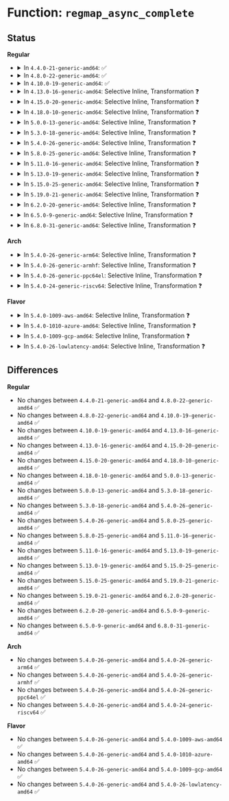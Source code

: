 # Function: <code>regmap_async_complete</code>

## Status
<b>Regular</b>
<ul>
<li>
<details>
<summary>In <code>4.4.0-21-generic-amd64</code>: ✅</summary>

```c
int regmap_async_complete(struct regmap * map)
```

```json
{
  "name": "regmap_async_complete",
  "collision_type": "Unique Global",
  "inline_type": "No",
  "funcs": [
    {
      "addr": 18446744071584492352,
      "name": "regmap_async_complete",
      "external": true,
      "loc": "drivers/base/regmap/regmap.c:2731",
      "file": "drivers/base/regmap/regmap.c",
      "inline": "seen, unknown",
      "caller_inline": [],
      "caller_func": [
        "drivers/base/regmap/regmap.c:regmap_register_patch",
        "drivers/base/regmap/regcache.c:regcache_sync",
        "drivers/base/regmap/regcache.c:regcache_sync_region",
        "drivers/base/regmap/regcache-rbtree.c:regcache_rbtree_sync"
      ]
    }
  ],
  "symbols": [
    {
      "addr": 18446744071584492352,
      "name": "regmap_async_complete",
      "section": ".text",
      "bind": "STB_GLOBAL",
      "size": 463
    }
  ]
}
```
</details>
</li>
<li>
<details>
<summary>In <code>4.8.0-22-generic-amd64</code>: ✅</summary>

```c
int regmap_async_complete(struct regmap * map)
```

```json
{
  "name": "regmap_async_complete",
  "collision_type": "Unique Global",
  "inline_type": "No",
  "funcs": [
    {
      "addr": 18446744071584838992,
      "name": "regmap_async_complete",
      "external": true,
      "loc": "drivers/base/regmap/regmap.c:2737",
      "file": "drivers/base/regmap/regmap.c",
      "inline": "seen, unknown",
      "caller_inline": [],
      "caller_func": [
        "drivers/base/regmap/regmap.c:regmap_register_patch",
        "drivers/base/regmap/regcache.c:regcache_sync_region",
        "drivers/base/regmap/regcache.c:regcache_sync",
        "drivers/base/regmap/regcache-rbtree.c:regcache_rbtree_sync"
      ]
    }
  ],
  "symbols": [
    {
      "addr": 18446744071584838992,
      "name": "regmap_async_complete",
      "section": ".text",
      "bind": "STB_GLOBAL",
      "size": 435
    }
  ]
}
```
</details>
</li>
<li>
<details>
<summary>In <code>4.10.0-19-generic-amd64</code>: ✅</summary>

```c
int regmap_async_complete(struct regmap * map)
```

```json
{
  "name": "regmap_async_complete",
  "collision_type": "Unique Global",
  "inline_type": "No",
  "funcs": [
    {
      "addr": 18446744071585032352,
      "name": "regmap_async_complete",
      "external": true,
      "loc": "drivers/base/regmap/regmap.c:2775",
      "file": "drivers/base/regmap/regmap.c",
      "inline": "seen, unknown",
      "caller_inline": [],
      "caller_func": [
        "drivers/base/regmap/regmap.c:regmap_register_patch",
        "drivers/base/regmap/regcache.c:regcache_sync_region",
        "drivers/base/regmap/regcache.c:regcache_sync",
        "drivers/base/regmap/regcache-rbtree.c:regcache_rbtree_sync"
      ]
    }
  ],
  "symbols": [
    {
      "addr": 18446744071585032352,
      "name": "regmap_async_complete",
      "section": ".text",
      "bind": "STB_GLOBAL",
      "size": 424
    }
  ]
}
```
</details>
</li>
<li>
<details>
<summary>In <code>4.13.0-16-generic-amd64</code>: Selective Inline, Transformation ❓</summary>

```c
int regmap_async_complete(struct regmap * map)
```

```json
{
  "name": "regmap_async_complete",
  "collision_type": "Unique Global",
  "inline_type": "Selective",
  "funcs": [
    {
      "addr": 18446744071585135045,
      "name": "regmap_async_complete",
      "external": true,
      "loc": "drivers/base/regmap/regmap.c:2782",
      "file": "drivers/base/regmap/regmap.c",
      "inline": "not declared, inlined",
      "caller_inline": [
        "drivers/base/regmap/regmap.c:regmap_register_patch"
      ],
      "caller_func": [
        "drivers/base/regmap/regmap.c:regmap_register_patch",
        "drivers/base/regmap/regcache.c:regcache_sync_region",
        "drivers/base/regmap/regcache.c:regcache_sync",
        "drivers/base/regmap/regcache-rbtree.c:regcache_rbtree_sync"
      ]
    }
  ],
  "symbols": [
    {
      "addr": 18446744071585116784,
      "name": "regmap_async_complete.part.23",
      "section": ".text",
      "bind": "STB_LOCAL",
      "size": 399
    },
    {
      "addr": 18446744071585117184,
      "name": "regmap_async_complete",
      "section": ".text",
      "bind": "STB_GLOBAL",
      "size": 39
    }
  ]
}
```
</details>
</li>
<li>
<details>
<summary>In <code>4.15.0-20-generic-amd64</code>: Selective Inline, Transformation ❓</summary>

```c
int regmap_async_complete(struct regmap * map)
```

```json
{
  "name": "regmap_async_complete",
  "collision_type": "Unique Global",
  "inline_type": "Selective",
  "funcs": [
    {
      "addr": 18446744071585561825,
      "name": "regmap_async_complete",
      "external": true,
      "loc": "drivers/base/regmap/regmap.c:2861",
      "file": "drivers/base/regmap/regmap.c",
      "inline": "not declared, inlined",
      "caller_inline": [
        "drivers/base/regmap/regmap.c:regmap_register_patch"
      ],
      "caller_func": [
        "drivers/base/regmap/regmap.c:regmap_register_patch",
        "drivers/base/regmap/regcache.c:regcache_sync_region",
        "drivers/base/regmap/regcache.c:regcache_sync",
        "drivers/base/regmap/regcache-rbtree.c:regcache_rbtree_sync"
      ]
    }
  ],
  "symbols": [
    {
      "addr": 18446744071585543216,
      "name": "regmap_async_complete.part.23",
      "section": ".text",
      "bind": "STB_LOCAL",
      "size": 405
    },
    {
      "addr": 18446744071585543632,
      "name": "regmap_async_complete",
      "section": ".text",
      "bind": "STB_GLOBAL",
      "size": 39
    }
  ]
}
```
</details>
</li>
<li>
<details>
<summary>In <code>4.18.0-10-generic-amd64</code>: Selective Inline, Transformation ❓</summary>

```c
int regmap_async_complete(struct regmap * map)
```

```json
{
  "name": "regmap_async_complete",
  "collision_type": "Unique Global",
  "inline_type": "Selective",
  "funcs": [
    {
      "addr": 18446744071585804913,
      "name": "regmap_async_complete",
      "external": true,
      "loc": "drivers/base/regmap/regmap.c:2816",
      "file": "drivers/base/regmap/regmap.c",
      "inline": "not declared, inlined",
      "caller_inline": [
        "drivers/base/regmap/regmap.c:regmap_register_patch"
      ],
      "caller_func": [
        "drivers/base/regmap/regmap.c:regmap_register_patch",
        "drivers/base/regmap/regcache.c:regcache_sync_region",
        "drivers/base/regmap/regcache.c:regcache_sync",
        "drivers/base/regmap/regcache-rbtree.c:regcache_rbtree_sync"
      ]
    }
  ],
  "symbols": [
    {
      "addr": 18446744071585787216,
      "name": "regmap_async_complete.part.23",
      "section": ".text",
      "bind": "STB_LOCAL",
      "size": 405
    },
    {
      "addr": 18446744071585787632,
      "name": "regmap_async_complete",
      "section": ".text",
      "bind": "STB_GLOBAL",
      "size": 39
    }
  ]
}
```
</details>
</li>
<li>
<details>
<summary>In <code>5.0.0-13-generic-amd64</code>: Selective Inline, Transformation ❓</summary>

```c
int regmap_async_complete(struct regmap * map)
```

```json
{
  "name": "regmap_async_complete",
  "collision_type": "Unique Global",
  "inline_type": "Selective",
  "funcs": [
    {
      "addr": 18446744071585938577,
      "name": "regmap_async_complete",
      "external": true,
      "loc": "drivers/base/regmap/regmap.c:2976",
      "file": "drivers/base/regmap/regmap.c",
      "inline": "not declared, inlined",
      "caller_inline": [
        "drivers/base/regmap/regmap.c:regmap_register_patch"
      ],
      "caller_func": [
        "drivers/base/regmap/regmap.c:regmap_register_patch",
        "drivers/base/regmap/regcache.c:regcache_sync_region",
        "drivers/base/regmap/regcache.c:regcache_sync",
        "drivers/base/regmap/regcache-rbtree.c:regcache_rbtree_sync"
      ]
    }
  ],
  "symbols": [
    {
      "addr": 18446744071585920288,
      "name": "regmap_async_complete.part.25",
      "section": ".text",
      "bind": "STB_LOCAL",
      "size": 405
    },
    {
      "addr": 18446744071585920704,
      "name": "regmap_async_complete",
      "section": ".text",
      "bind": "STB_GLOBAL",
      "size": 39
    }
  ]
}
```
</details>
</li>
<li>
<details>
<summary>In <code>5.3.0-18-generic-amd64</code>: Selective Inline, Transformation ❓</summary>

```c
int regmap_async_complete(struct regmap * map)
```

```json
{
  "name": "regmap_async_complete",
  "collision_type": "Unique Global",
  "inline_type": "Selective",
  "funcs": [
    {
      "addr": 18446744071586179888,
      "name": "regmap_async_complete",
      "external": true,
      "loc": "drivers/base/regmap/regmap.c:2973",
      "file": "drivers/base/regmap/regmap.c",
      "inline": "not declared, inlined",
      "caller_inline": [
        "drivers/base/regmap/regmap.c:regmap_register_patch"
      ],
      "caller_func": [
        "drivers/base/regmap/regmap.c:regmap_register_patch",
        "drivers/base/regmap/regcache.c:regcache_sync_region",
        "drivers/base/regmap/regcache.c:regcache_sync",
        "drivers/base/regmap/regcache-rbtree.c:regcache_rbtree_sync"
      ]
    }
  ],
  "symbols": [
    {
      "addr": 18446744071586162128,
      "name": "regmap_async_complete.part.0",
      "section": ".text",
      "bind": "STB_LOCAL",
      "size": 408
    },
    {
      "addr": 18446744071586162544,
      "name": "regmap_async_complete",
      "section": ".text",
      "bind": "STB_GLOBAL",
      "size": 39
    }
  ]
}
```
</details>
</li>
<li>
<details>
<summary>In <code>5.4.0-26-generic-amd64</code>: Selective Inline, Transformation ❓</summary>

```c
int regmap_async_complete(struct regmap * map)
```

```json
{
  "name": "regmap_async_complete",
  "collision_type": "Unique Global",
  "inline_type": "Selective",
  "funcs": [
    {
      "addr": 18446744071586328400,
      "name": "regmap_async_complete",
      "external": true,
      "loc": "drivers/base/regmap/regmap.c:2980",
      "file": "drivers/base/regmap/regmap.c",
      "inline": "not declared, inlined",
      "caller_inline": [
        "drivers/base/regmap/regmap.c:regmap_register_patch"
      ],
      "caller_func": [
        "drivers/base/regmap/regmap.c:regmap_register_patch",
        "drivers/base/regmap/regcache.c:regcache_sync_region",
        "drivers/base/regmap/regcache.c:regcache_sync",
        "drivers/base/regmap/regcache-rbtree.c:regcache_rbtree_sync"
      ]
    }
  ],
  "symbols": [
    {
      "addr": 18446744071586310528,
      "name": "regmap_async_complete.part.0",
      "section": ".text",
      "bind": "STB_LOCAL",
      "size": 408
    },
    {
      "addr": 18446744071586310944,
      "name": "regmap_async_complete",
      "section": ".text",
      "bind": "STB_GLOBAL",
      "size": 39
    }
  ]
}
```
</details>
</li>
<li>
<details>
<summary>In <code>5.8.0-25-generic-amd64</code>: Selective Inline, Transformation ❓</summary>

```c
int regmap_async_complete(struct regmap * map)
```

```json
{
  "name": "regmap_async_complete",
  "collision_type": "Unique Global",
  "inline_type": "Selective",
  "funcs": [
    {
      "addr": 18446744071587098864,
      "name": "regmap_async_complete",
      "external": true,
      "loc": "drivers/base/regmap/regmap.c:2998",
      "file": "drivers/base/regmap/regmap.c",
      "inline": "not declared, inlined",
      "caller_inline": [
        "drivers/base/regmap/regmap.c:regmap_register_patch"
      ],
      "caller_func": [
        "drivers/base/regmap/regmap.c:regmap_register_patch",
        "drivers/base/regmap/regcache.c:regcache_sync_region",
        "drivers/base/regmap/regcache.c:regcache_sync",
        "drivers/base/regmap/regcache-rbtree.c:regcache_rbtree_sync"
      ]
    }
  ],
  "symbols": [
    {
      "addr": 18446744071587082656,
      "name": "regmap_async_complete.part.0",
      "section": ".text",
      "bind": "STB_LOCAL",
      "size": 408
    },
    {
      "addr": 18446744071587083072,
      "name": "regmap_async_complete",
      "section": ".text",
      "bind": "STB_GLOBAL",
      "size": 39
    }
  ]
}
```
</details>
</li>
<li>
<details>
<summary>In <code>5.11.0-16-generic-amd64</code>: Selective Inline, Transformation ❓</summary>

```c
int regmap_async_complete(struct regmap * map)
```

```json
{
  "name": "regmap_async_complete",
  "collision_type": "Unique Global",
  "inline_type": "Selective",
  "funcs": [
    {
      "addr": 18446744071587185088,
      "name": "regmap_async_complete",
      "external": true,
      "loc": "drivers/base/regmap/regmap.c:3155",
      "file": "drivers/base/regmap/regmap.c",
      "inline": "not declared, inlined",
      "caller_inline": [
        "drivers/base/regmap/regmap.c:regmap_register_patch"
      ],
      "caller_func": [
        "drivers/base/regmap/regmap.c:regmap_register_patch",
        "drivers/base/regmap/regcache.c:regcache_sync_region",
        "drivers/base/regmap/regcache.c:regcache_sync",
        "drivers/base/regmap/regcache-rbtree.c:regcache_rbtree_sync"
      ]
    }
  ],
  "symbols": [
    {
      "addr": 18446744071587168880,
      "name": "regmap_async_complete.part.0",
      "section": ".text",
      "bind": "STB_LOCAL",
      "size": 380
    },
    {
      "addr": 18446744071587169264,
      "name": "regmap_async_complete",
      "section": ".text",
      "bind": "STB_GLOBAL",
      "size": 39
    }
  ]
}
```
</details>
</li>
<li>
<details>
<summary>In <code>5.13.0-19-generic-amd64</code>: Selective Inline, Transformation ❓</summary>

```c
int regmap_async_complete(struct regmap * map)
```

```json
{
  "name": "regmap_async_complete",
  "collision_type": "Unique Global",
  "inline_type": "Selective",
  "funcs": [
    {
      "addr": 18446744071587072560,
      "name": "regmap_async_complete",
      "external": true,
      "loc": "drivers/base/regmap/regmap.c:3155",
      "file": "drivers/base/regmap/regmap.c",
      "inline": "not declared, inlined",
      "caller_inline": [
        "drivers/base/regmap/regmap.c:regmap_register_patch"
      ],
      "caller_func": [
        "drivers/base/regmap/regmap.c:regmap_register_patch",
        "drivers/base/regmap/regcache.c:regcache_sync_region",
        "drivers/base/regmap/regcache.c:regcache_sync",
        "drivers/base/regmap/regcache-rbtree.c:regcache_rbtree_sync"
      ]
    }
  ],
  "symbols": [
    {
      "addr": 18446744071587054128,
      "name": "regmap_async_complete.part.0",
      "section": ".text",
      "bind": "STB_LOCAL",
      "size": 380
    },
    {
      "addr": 18446744071587054512,
      "name": "regmap_async_complete",
      "section": ".text",
      "bind": "STB_GLOBAL",
      "size": 39
    }
  ]
}
```
</details>
</li>
<li>
<details>
<summary>In <code>5.15.0-25-generic-amd64</code>: Selective Inline, Transformation ❓</summary>

```c
int regmap_async_complete(struct regmap * map)
```

```json
{
  "name": "regmap_async_complete",
  "collision_type": "Unique Global",
  "inline_type": "Selective",
  "funcs": [
    {
      "addr": 18446744071587643788,
      "name": "regmap_async_complete",
      "external": true,
      "loc": "drivers/base/regmap/regmap.c:3196",
      "file": "drivers/base/regmap/regmap.c",
      "inline": "not declared, inlined",
      "caller_inline": [
        "drivers/base/regmap/regmap.c:regmap_register_patch"
      ],
      "caller_func": [
        "drivers/base/regmap/regmap.c:regmap_register_patch",
        "drivers/base/regmap/regcache.c:regcache_sync_region",
        "drivers/base/regmap/regcache.c:regcache_sync",
        "drivers/base/regmap/regcache-rbtree.c:regcache_rbtree_sync"
      ]
    }
  ],
  "symbols": [
    {
      "addr": 18446744071587624288,
      "name": "regmap_async_complete.part.0",
      "section": ".text",
      "bind": "STB_LOCAL",
      "size": 377
    },
    {
      "addr": 18446744071587624672,
      "name": "regmap_async_complete",
      "section": ".text",
      "bind": "STB_GLOBAL",
      "size": 39
    }
  ]
}
```
</details>
</li>
<li>
<details>
<summary>In <code>5.19.0-21-generic-amd64</code>: Selective Inline, Transformation ❓</summary>

```c
int regmap_async_complete(struct regmap * map)
```

```json
{
  "name": "regmap_async_complete",
  "collision_type": "Unique Global",
  "inline_type": "Selective",
  "funcs": [
    {
      "addr": 18446744071588987858,
      "name": "regmap_async_complete",
      "external": true,
      "loc": "drivers/base/regmap/regmap.c:3213",
      "file": "drivers/base/regmap/regmap.c",
      "inline": "not declared, inlined",
      "caller_inline": [
        "drivers/base/regmap/regmap.c:regmap_register_patch"
      ],
      "caller_func": [
        "drivers/base/regmap/regmap.c:regmap_register_patch",
        "drivers/base/regmap/regcache.c:regcache_sync_region",
        "drivers/base/regmap/regcache.c:regcache_sync",
        "drivers/base/regmap/regcache-rbtree.c:regcache_rbtree_sync"
      ]
    }
  ],
  "symbols": [
    {
      "addr": 18446744071588969312,
      "name": "regmap_async_complete.part.0",
      "section": ".text",
      "bind": "STB_LOCAL",
      "size": 473
    },
    {
      "addr": 18446744071588969792,
      "name": "regmap_async_complete",
      "section": ".text",
      "bind": "STB_GLOBAL",
      "size": 63
    }
  ]
}
```
</details>
</li>
<li>
<details>
<summary>In <code>6.2.0-20-generic-amd64</code>: Selective Inline, Transformation ❓</summary>

```c
int regmap_async_complete(struct regmap * map)
```

```json
{
  "name": "regmap_async_complete",
  "collision_type": "Unique Global",
  "inline_type": "Selective",
  "funcs": [
    {
      "addr": 18446744071590509024,
      "name": "regmap_async_complete",
      "external": true,
      "loc": "drivers/base/regmap/regmap.c:3367",
      "file": "drivers/base/regmap/regmap.c",
      "inline": "not declared, inlined",
      "caller_inline": [
        "drivers/base/regmap/regmap.c:regmap_register_patch"
      ],
      "caller_func": [
        "drivers/base/regmap/regmap.c:regmap_register_patch",
        "drivers/base/regmap/regcache.c:regcache_sync_region",
        "drivers/base/regmap/regcache.c:regcache_sync",
        "drivers/base/regmap/regcache-rbtree.c:regcache_rbtree_sync"
      ]
    }
  ],
  "symbols": [
    {
      "addr": 18446744071590489152,
      "name": "regmap_async_complete.part.0",
      "section": ".text",
      "bind": "STB_LOCAL",
      "size": 473
    },
    {
      "addr": 18446744071590489648,
      "name": "regmap_async_complete",
      "section": ".text",
      "bind": "STB_GLOBAL",
      "size": 63
    }
  ]
}
```
</details>
</li>
<li>
<details>
<summary>In <code>6.5.0-9-generic-amd64</code>: Selective Inline, Transformation ❓</summary>

```c
int regmap_async_complete(struct regmap * map)
```

```json
{
  "name": "regmap_async_complete",
  "collision_type": "Unique Global",
  "inline_type": "Selective",
  "funcs": [
    {
      "addr": 18446744071590833156,
      "name": "regmap_async_complete",
      "external": true,
      "loc": "drivers/base/regmap/regmap.c:3396",
      "file": "drivers/base/regmap/regmap.c",
      "inline": "not declared, inlined",
      "caller_inline": [
        "drivers/base/regmap/regmap.c:regmap_register_patch"
      ],
      "caller_func": [
        "drivers/base/regmap/regmap.c:regmap_register_patch",
        "drivers/base/regmap/regcache.c:regcache_sync_region",
        "drivers/base/regmap/regcache.c:regcache_sync",
        "drivers/base/regmap/regcache-rbtree.c:regcache_rbtree_sync"
      ]
    }
  ],
  "symbols": [
    {
      "addr": 18446744071590811712,
      "name": "regmap_async_complete.part.0",
      "section": ".text",
      "bind": "STB_LOCAL",
      "size": 473
    },
    {
      "addr": 18446744071590812208,
      "name": "regmap_async_complete",
      "section": ".text",
      "bind": "STB_GLOBAL",
      "size": 63
    }
  ]
}
```
</details>
</li>
<li>
<details>
<summary>In <code>6.8.0-31-generic-amd64</code>: Selective Inline, Transformation ❓</summary>

```c
int regmap_async_complete(struct regmap * map)
```

```json
{
  "name": "regmap_async_complete",
  "collision_type": "Unique Global",
  "inline_type": "Selective",
  "funcs": [
    {
      "addr": 18446744071591176196,
      "name": "regmap_async_complete",
      "external": true,
      "loc": "drivers/base/regmap/regmap.c:3276",
      "file": "drivers/base/regmap/regmap.c",
      "inline": "not declared, inlined",
      "caller_inline": [
        "drivers/base/regmap/regmap.c:regmap_register_patch"
      ],
      "caller_func": [
        "drivers/base/regmap/regmap.c:regmap_register_patch",
        "drivers/base/regmap/regcache.c:regcache_sync_region",
        "drivers/base/regmap/regcache.c:regcache_sync",
        "drivers/base/regmap/regcache-rbtree.c:regcache_rbtree_sync"
      ]
    }
  ],
  "symbols": [
    {
      "addr": 18446744071591154944,
      "name": "regmap_async_complete.part.0",
      "section": ".text",
      "bind": "STB_LOCAL",
      "size": 473
    },
    {
      "addr": 18446744071591155440,
      "name": "regmap_async_complete",
      "section": ".text",
      "bind": "STB_GLOBAL",
      "size": 63
    }
  ]
}
```
</details>
</li>
</ul>
<b>Arch</b>
<ul>
<li>
<details>
<summary>In <code>5.4.0-26-generic-arm64</code>: Selective Inline, Transformation ❓</summary>

```c
int regmap_async_complete(struct regmap * map)
```

```json
{
  "name": "regmap_async_complete",
  "collision_type": "Unique Global",
  "inline_type": "Selective",
  "funcs": [
    {
      "addr": 18446603336499165448,
      "name": "regmap_async_complete",
      "external": true,
      "loc": "drivers/base/regmap/regmap.c:2980",
      "file": "drivers/base/regmap/regmap.c",
      "inline": "not declared, inlined",
      "caller_inline": [
        "drivers/base/regmap/regmap.c:regmap_register_patch"
      ],
      "caller_func": [
        "drivers/base/regmap/regmap.c:regmap_register_patch",
        "drivers/base/regmap/regcache.c:regcache_sync_region",
        "drivers/base/regmap/regcache.c:regcache_sync",
        "drivers/base/regmap/regcache-rbtree.c:regcache_rbtree_sync"
      ]
    }
  ],
  "symbols": [
    {
      "addr": 18446603336499148272,
      "name": "regmap_async_complete.part.0",
      "section": ".text",
      "bind": "STB_LOCAL",
      "size": 528
    },
    {
      "addr": 18446603336499148800,
      "name": "regmap_async_complete",
      "section": ".text",
      "bind": "STB_GLOBAL",
      "size": 80
    }
  ]
}
```
</details>
</li>
<li>
<details>
<summary>In <code>5.4.0-26-generic-armhf</code>: Selective Inline, Transformation ❓</summary>

```c
int regmap_async_complete(struct regmap * map)
```

```json
{
  "name": "regmap_async_complete",
  "collision_type": "Unique Global",
  "inline_type": "Selective",
  "funcs": [
    {
      "addr": 3231700860,
      "name": "regmap_async_complete",
      "external": true,
      "loc": "drivers/base/regmap/regmap.c:2980",
      "file": "drivers/base/regmap/regmap.c",
      "inline": "not declared, inlined",
      "caller_inline": [
        "drivers/base/regmap/regmap.c:regmap_register_patch"
      ],
      "caller_func": [
        "drivers/base/regmap/regmap.c:regmap_register_patch",
        "drivers/base/regmap/regcache.c:regcache_sync_region",
        "drivers/base/regmap/regcache.c:regcache_sync",
        "drivers/base/regmap/regcache-rbtree.c:regcache_rbtree_sync",
        "sound/soc/soc-io.c:snd_soc_component_async_complete"
      ]
    }
  ],
  "symbols": [
    {
      "addr": 3231681804,
      "name": "regmap_async_complete.part.0",
      "section": ".text",
      "bind": "STB_LOCAL",
      "size": 492
    },
    {
      "addr": 3231682296,
      "name": "regmap_async_complete",
      "section": ".text",
      "bind": "STB_GLOBAL",
      "size": 60
    }
  ]
}
```
</details>
</li>
<li>
<details>
<summary>In <code>5.4.0-26-generic-ppc64el</code>: Selective Inline, Transformation ❓</summary>

```c
int regmap_async_complete(struct regmap * map)
```

```json
{
  "name": "regmap_async_complete",
  "collision_type": "Unique Global",
  "inline_type": "Selective",
  "funcs": [
    {
      "addr": 13835058055292365264,
      "name": "regmap_async_complete",
      "external": true,
      "loc": "drivers/base/regmap/regmap.c:2980",
      "file": "drivers/base/regmap/regmap.c",
      "inline": "not declared, inlined",
      "caller_inline": [
        "drivers/base/regmap/regmap.c:regmap_register_patch"
      ],
      "caller_func": [
        "drivers/base/regmap/regmap.c:regmap_register_patch",
        "drivers/base/regmap/regcache.c:regcache_sync_region",
        "drivers/base/regmap/regcache.c:regcache_sync",
        "drivers/base/regmap/regcache-rbtree.c:regcache_rbtree_sync"
      ]
    }
  ],
  "symbols": [
    {
      "addr": 13835058055292339472,
      "name": "regmap_async_complete.part.0",
      "section": ".text",
      "bind": "STB_LOCAL",
      "size": 628
    },
    {
      "addr": 13835058055292340112,
      "name": "regmap_async_complete",
      "section": ".text",
      "bind": "STB_GLOBAL",
      "size": 56
    }
  ]
}
```
</details>
</li>
<li>
<details>
<summary>In <code>5.4.0-24-generic-riscv64</code>: Selective Inline, Transformation ❓</summary>

```c
int regmap_async_complete(struct regmap * map)
```

```json
{
  "name": "regmap_async_complete",
  "collision_type": "Unique Global",
  "inline_type": "Selective",
  "funcs": [
    {
      "addr": 18446743936276463876,
      "name": "regmap_async_complete",
      "external": true,
      "loc": "drivers/base/regmap/regmap.c:2980",
      "file": "drivers/base/regmap/regmap.c",
      "inline": "not declared, inlined",
      "caller_inline": [
        "drivers/base/regmap/regmap.c:regmap_register_patch"
      ],
      "caller_func": [
        "drivers/base/regmap/regmap.c:regmap_register_patch",
        "drivers/base/regmap/regcache.c:regcache_sync_region",
        "drivers/base/regmap/regcache.c:regcache_sync",
        "drivers/base/regmap/regcache-rbtree.c:regcache_rbtree_sync"
      ]
    }
  ],
  "symbols": [
    {
      "addr": 18446743936276449310,
      "name": "regmap_async_complete.part.0",
      "section": ".text",
      "bind": "STB_LOCAL",
      "size": 390
    },
    {
      "addr": 18446743936276449700,
      "name": "regmap_async_complete",
      "section": ".text",
      "bind": "STB_GLOBAL",
      "size": 64
    }
  ]
}
```
</details>
</li>
</ul>
<b>Flavor</b>
<ul>
<li>
<details>
<summary>In <code>5.4.0-1009-aws-amd64</code>: Selective Inline, Transformation ❓</summary>

```c
int regmap_async_complete(struct regmap * map)
```

```json
{
  "name": "regmap_async_complete",
  "collision_type": "Unique Global",
  "inline_type": "Selective",
  "funcs": [
    {
      "addr": 18446744071586091648,
      "name": "regmap_async_complete",
      "external": true,
      "loc": "drivers/base/regmap/regmap.c:2980",
      "file": "drivers/base/regmap/regmap.c",
      "inline": "not declared, inlined",
      "caller_inline": [
        "drivers/base/regmap/regmap.c:regmap_register_patch"
      ],
      "caller_func": [
        "drivers/base/regmap/regmap.c:regmap_register_patch",
        "drivers/base/regmap/regcache.c:regcache_sync_region",
        "drivers/base/regmap/regcache.c:regcache_sync",
        "drivers/base/regmap/regcache-rbtree.c:regcache_rbtree_sync"
      ]
    }
  ],
  "symbols": [
    {
      "addr": 18446744071586073776,
      "name": "regmap_async_complete.part.0",
      "section": ".text",
      "bind": "STB_LOCAL",
      "size": 408
    },
    {
      "addr": 18446744071586074192,
      "name": "regmap_async_complete",
      "section": ".text",
      "bind": "STB_GLOBAL",
      "size": 39
    }
  ]
}
```
</details>
</li>
<li>
<details>
<summary>In <code>5.4.0-1010-azure-amd64</code>: Selective Inline, Transformation ❓</summary>

```c
int regmap_async_complete(struct regmap * map)
```

```json
{
  "name": "regmap_async_complete",
  "collision_type": "Unique Global",
  "inline_type": "Selective",
  "funcs": [
    {
      "addr": 18446744071585937600,
      "name": "regmap_async_complete",
      "external": true,
      "loc": "drivers/base/regmap/regmap.c:2980",
      "file": "drivers/base/regmap/regmap.c",
      "inline": "not declared, inlined",
      "caller_inline": [
        "drivers/base/regmap/regmap.c:regmap_register_patch"
      ],
      "caller_func": [
        "drivers/base/regmap/regmap.c:regmap_register_patch",
        "drivers/base/regmap/regcache.c:regcache_sync_region",
        "drivers/base/regmap/regcache.c:regcache_sync",
        "drivers/base/regmap/regcache-rbtree.c:regcache_rbtree_sync"
      ]
    }
  ],
  "symbols": [
    {
      "addr": 18446744071585919728,
      "name": "regmap_async_complete.part.0",
      "section": ".text",
      "bind": "STB_LOCAL",
      "size": 408
    },
    {
      "addr": 18446744071585920144,
      "name": "regmap_async_complete",
      "section": ".text",
      "bind": "STB_GLOBAL",
      "size": 39
    }
  ]
}
```
</details>
</li>
<li>
<details>
<summary>In <code>5.4.0-1009-gcp-amd64</code>: Selective Inline, Transformation ❓</summary>

```c
int regmap_async_complete(struct regmap * map)
```

```json
{
  "name": "regmap_async_complete",
  "collision_type": "Unique Global",
  "inline_type": "Selective",
  "funcs": [
    {
      "addr": 18446744071586276368,
      "name": "regmap_async_complete",
      "external": true,
      "loc": "drivers/base/regmap/regmap.c:2980",
      "file": "drivers/base/regmap/regmap.c",
      "inline": "not declared, inlined",
      "caller_inline": [
        "drivers/base/regmap/regmap.c:regmap_register_patch"
      ],
      "caller_func": [
        "drivers/base/regmap/regmap.c:regmap_register_patch",
        "drivers/base/regmap/regcache.c:regcache_sync_region",
        "drivers/base/regmap/regcache.c:regcache_sync",
        "drivers/base/regmap/regcache-rbtree.c:regcache_rbtree_sync"
      ]
    }
  ],
  "symbols": [
    {
      "addr": 18446744071586258496,
      "name": "regmap_async_complete.part.0",
      "section": ".text",
      "bind": "STB_LOCAL",
      "size": 408
    },
    {
      "addr": 18446744071586258912,
      "name": "regmap_async_complete",
      "section": ".text",
      "bind": "STB_GLOBAL",
      "size": 39
    }
  ]
}
```
</details>
</li>
<li>
<details>
<summary>In <code>5.4.0-26-lowlatency-amd64</code>: Selective Inline, Transformation ❓</summary>

```c
int regmap_async_complete(struct regmap * map)
```

```json
{
  "name": "regmap_async_complete",
  "collision_type": "Unique Global",
  "inline_type": "Selective",
  "funcs": [
    {
      "addr": 18446744071586387632,
      "name": "regmap_async_complete",
      "external": true,
      "loc": "drivers/base/regmap/regmap.c:2980",
      "file": "drivers/base/regmap/regmap.c",
      "inline": "not declared, inlined",
      "caller_inline": [
        "drivers/base/regmap/regmap.c:regmap_register_patch"
      ],
      "caller_func": [
        "drivers/base/regmap/regmap.c:regmap_register_patch",
        "drivers/base/regmap/regcache.c:regcache_sync_region",
        "drivers/base/regmap/regcache.c:regcache_sync",
        "drivers/base/regmap/regcache-rbtree.c:regcache_rbtree_sync"
      ]
    }
  ],
  "symbols": [
    {
      "addr": 18446744071586369472,
      "name": "regmap_async_complete.part.0",
      "section": ".text",
      "bind": "STB_LOCAL",
      "size": 457
    },
    {
      "addr": 18446744071586369936,
      "name": "regmap_async_complete",
      "section": ".text",
      "bind": "STB_GLOBAL",
      "size": 39
    }
  ]
}
```
</details>
</li>
</ul>

## Differences
<b>Regular</b>
<ul>
<li>
No changes between <code>4.4.0-21-generic-amd64</code> and <code>4.8.0-22-generic-amd64</code> ✅
</li>
<li>
No changes between <code>4.8.0-22-generic-amd64</code> and <code>4.10.0-19-generic-amd64</code> ✅
</li>
<li>
No changes between <code>4.10.0-19-generic-amd64</code> and <code>4.13.0-16-generic-amd64</code> ✅
</li>
<li>
No changes between <code>4.13.0-16-generic-amd64</code> and <code>4.15.0-20-generic-amd64</code> ✅
</li>
<li>
No changes between <code>4.15.0-20-generic-amd64</code> and <code>4.18.0-10-generic-amd64</code> ✅
</li>
<li>
No changes between <code>4.18.0-10-generic-amd64</code> and <code>5.0.0-13-generic-amd64</code> ✅
</li>
<li>
No changes between <code>5.0.0-13-generic-amd64</code> and <code>5.3.0-18-generic-amd64</code> ✅
</li>
<li>
No changes between <code>5.3.0-18-generic-amd64</code> and <code>5.4.0-26-generic-amd64</code> ✅
</li>
<li>
No changes between <code>5.4.0-26-generic-amd64</code> and <code>5.8.0-25-generic-amd64</code> ✅
</li>
<li>
No changes between <code>5.8.0-25-generic-amd64</code> and <code>5.11.0-16-generic-amd64</code> ✅
</li>
<li>
No changes between <code>5.11.0-16-generic-amd64</code> and <code>5.13.0-19-generic-amd64</code> ✅
</li>
<li>
No changes between <code>5.13.0-19-generic-amd64</code> and <code>5.15.0-25-generic-amd64</code> ✅
</li>
<li>
No changes between <code>5.15.0-25-generic-amd64</code> and <code>5.19.0-21-generic-amd64</code> ✅
</li>
<li>
No changes between <code>5.19.0-21-generic-amd64</code> and <code>6.2.0-20-generic-amd64</code> ✅
</li>
<li>
No changes between <code>6.2.0-20-generic-amd64</code> and <code>6.5.0-9-generic-amd64</code> ✅
</li>
<li>
No changes between <code>6.5.0-9-generic-amd64</code> and <code>6.8.0-31-generic-amd64</code> ✅
</li>
</ul>
<b>Arch</b>
<ul>
<li>
No changes between <code>5.4.0-26-generic-amd64</code> and <code>5.4.0-26-generic-arm64</code> ✅
</li>
<li>
No changes between <code>5.4.0-26-generic-amd64</code> and <code>5.4.0-26-generic-armhf</code> ✅
</li>
<li>
No changes between <code>5.4.0-26-generic-amd64</code> and <code>5.4.0-26-generic-ppc64el</code> ✅
</li>
<li>
No changes between <code>5.4.0-26-generic-amd64</code> and <code>5.4.0-24-generic-riscv64</code> ✅
</li>
</ul>
<b>Flavor</b>
<ul>
<li>
No changes between <code>5.4.0-26-generic-amd64</code> and <code>5.4.0-1009-aws-amd64</code> ✅
</li>
<li>
No changes between <code>5.4.0-26-generic-amd64</code> and <code>5.4.0-1010-azure-amd64</code> ✅
</li>
<li>
No changes between <code>5.4.0-26-generic-amd64</code> and <code>5.4.0-1009-gcp-amd64</code> ✅
</li>
<li>
No changes between <code>5.4.0-26-generic-amd64</code> and <code>5.4.0-26-lowlatency-amd64</code> ✅
</li>
</ul>
